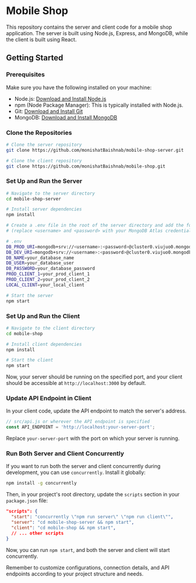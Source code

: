 # Mobile Shop

This repository contains the server and client code for a mobile shop application. The server is built using Node.js, Express, and MongoDB, while the client is built using React.

## Getting Started

### Prerequisites

Make sure you have the following installed on your machine:

- Node.js: [Download and Install Node.js](https://nodejs.org/)
- npm (Node Package Manager): This is typically installed with Node.js.
- Git: [Download and Install Git](https://git-scm.com/)
- MongoDB: [Download and Install MongoDB](https://www.mongodb.com/try/download/community)

### Clone the Repositories

```bash
# Clone the server repository
git clone https://github.com/monishatBaishnab/mobile-shop-server.git

# Clone the client repository
git clone https://github.com/monishatBaishnab/mobile-shop.git
```

### Set Up and Run the Server

```bash
# Navigate to the server directory
cd mobile-shop-server

# Install server dependencies
npm install

# Create a .env file in the root of the server directory and add the following content
# (replace <username> and <password> with your MongoDB Atlas credentials)

# .env
DB_PROD_URI=mongodb+srv://<username>:<password>@cluster0.viujuo0.mongodb.net/?retryWrites=true&w=majority
DB_DEV_URI=mongodb+srv://<username>:<password>@cluster0.viujuo0.mongodb.net/?retryWrites=true&w=majority
DB_NAME=your_database_name
DB_USER=your_database_user
DB_PASSWORD=your_database_password
PROD_CLIENT_1=your_prod_client_1
PROD_CLIENT_2=your_prod_client_2
LOCAL_CLIENT=your_local_client

# Start the server
npm start
```

### Set Up and Run the Client

```bash
# Navigate to the client directory
cd mobile-shop

# Install client dependencies
npm install

# Start the client
npm start
```

Now, your server should be running on the specified port, and your client should be accessible at `http://localhost:3000` by default.

### Update API Endpoint in Client

In your client code, update the API endpoint to match the server's address.

```javascript
// src/api.js or wherever the API endpoint is specified
const API_ENDPOINT = 'http://localhost:your-server-port';
```

Replace `your-server-port` with the port on which your server is running.

### Run Both Server and Client Concurrently

If you want to run both the server and client concurrently during development, you can use `concurrently`. Install it globally:

```bash
npm install -g concurrently
```

Then, in your project's root directory, update the `scripts` section in your `package.json` file:

```json
"scripts": {
  "start": "concurrently \"npm run server\" \"npm run client\"",
  "server": "cd mobile-shop-server && npm start",
  "client": "cd mobile-shop && npm start",
  // ... other scripts
}
```

Now, you can run `npm start`, and both the server and client will start concurrently.

Remember to customize configurations, connection details, and API endpoints according to your project structure and needs.
